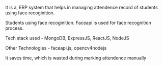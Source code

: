 It is a, ERP system that helps in managing attendence record of students using face recoginition.

Students using face recoginition. Faceapi is used for face recognition process.

Tech stack used - MongoDB, ExpressJS, ReactJS, NodeJS

Other Technologies - faceapi.js, opencv4nodejs

It saves time, which is wasted during marking attendence manually
